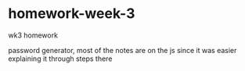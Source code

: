 # homework-week-3
wk3 homework

password generator, most of the notes are on the js since it was easier explaining it through steps there
